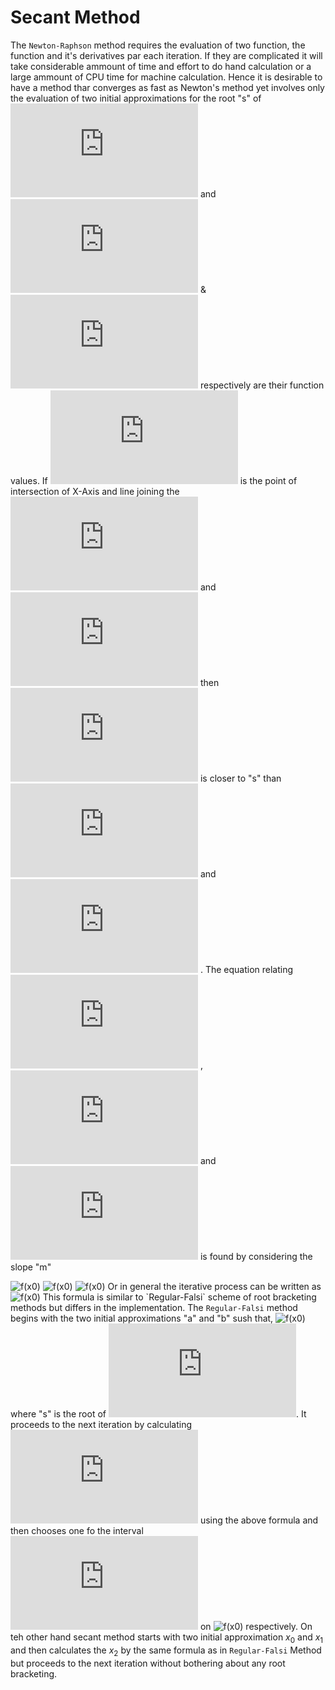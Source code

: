 # Secant Method
The `Newton-Raphson` method requires the evaluation of two function, the function and it's derivatives par each iteration. If they are complicated it will take considerable ammount of time and effort to do hand calculation or a large ammount of CPU time for machine calculation.
Hence it is desirable to have a method thar converges as fast as Newton's method yet involves only the evaluation of two initial approximations for the root "s" of ![f(x)](https://latex.codecogs.com/gif.latex?f%28x%29=0)  and ![f(x0)](https://latex.codecogs.com/gif.latex?f(x_0)) & ![f(x1)](https://latex.codecogs.com/gif.latex?f(x_1)) respectively are their function values. If ![f(x0)](https://latex.codecogs.com/gif.latex?x_2) is the point of intersection of  X-Axis and line joining the ![f(x0)](https://latex.codecogs.com/gif.latex?point(x_0,%20f(x_0))) and ![f(x0)](https://latex.codecogs.com/gif.latex?point(x_1,%20f(x_1))) then ![f(x0)](https://latex.codecogs.com/gif.latex?x_2)  is closer to "s" than ![f(x0)](https://latex.codecogs.com/gif.latex?x_0)  and ![f(x0)](https://latex.codecogs.com/gif.latex?x_1) . The equation relating ![f(x0)](https://latex.codecogs.com/gif.latex?x_0) , ![f(x0)](https://latex.codecogs.com/gif.latex?x_1)  and ![f(x0)](https://latex.codecogs.com/gif.latex?x_2)  is found by considering the slope "m"

![f(x0)](https://latex.codecogs.com/gif.latex?m%20=%20\frac{f(x_1)%20-%20f(x_0)}{x_1%20-%20x_0}%20=%20\frac{f(x_2)%20-%20f(x_1)%20}{x_2%20-%20x_1}%20%20=%20\frac{0%20-%20f(x_1)%20}{x_2%20-%20x_1})  
![f(x0)](https://latex.codecogs.com/gif.latex?x_2-x_1%20=%20\frac{-f(x_1)*(x_1%20-%20x_0)}{f(x_1)%20-%20f(x_0)})  
![f(x0)](https://latex.codecogs.com/gif.latex?x_2=x_1%20-%20\frac{f(x_1)*(x_1%20-%20x_0)}{f(x_1)%20-%20f(x_0)})  
Or in general the iterative process can be written as  
![f(x0)](https://latex.codecogs.com/gif.latex?x_{i+1}%20=%20x_i%20-%20\frac{f(x_i)%20*%20(x_i%20-%20x_(i-1))}{f(x_i)%20-%20f(x_(i-1))})  
This formula is similar to `Regular-Falsi` scheme of root bracketing methods but differs in the implementation. The  `Regular-Falsi` method begins with the two initial approximations "a" and "b" sush that, ![f(x0)](https://latex.codecogs.com/gif.latex?a\leqslant%20s\leqslant%20b) where "s" is the root of ![f(x0)](https://latex.codecogs.com/gif.latex?f(x)%20=%200). It proceeds to the next iteration by calculating ![f(x0)](https://latex.codecogs.com/gif.latex?c(x_2)) using the above formula and then chooses one fo the interval ![f(x0)](https://latex.codecogs.com/gif.latex?(a,c)%20or%20(c,h)) on ![f(x0)](https://latex.codecogs.com/gif.latex?f(a)%20*%20f(c)%20<%200%20or%20>0) respectively. On teh other hand secant method starts with two initial approximation $x_0$ and $x_1$ and then calculates the $x_2$ by the same formula as in `Regular-Falsi` Method but proceeds to the next iteration without bothering about any root bracketing.

